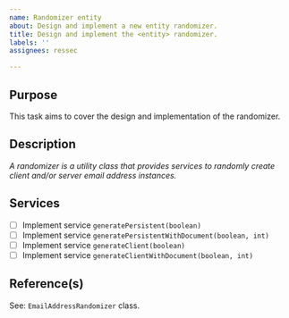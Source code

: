 ```yaml
---
name: Randomizer entity
about: Design and implement a new entity randomizer.
title: Design and implement the <entity> randomizer.
labels: ''
assignees: ressec

---
```


## Purpose

This task aims to cover the design and implementation of the <entity> randomizer.

## Description

_A randomizer is a utility class that provides services to randomly create client and/or server email address instances._

## Services

- [ ] Implement service `generatePersistent(boolean)` 
- [ ] Implement service `generatePersistentWithDocument(boolean, int)` 
- [ ] Implement service `generateClient(boolean)` 
- [ ] Implement service `generateClientWithDocument(boolean, int)` 

## Reference(s)

See: `EmailAddressRandomizer` class.
